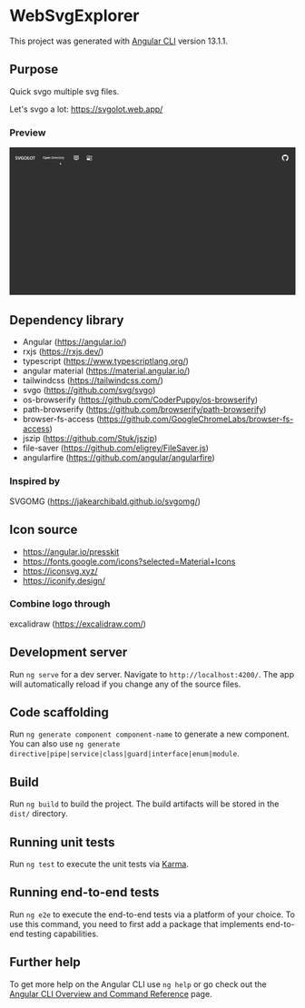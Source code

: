 # WebSvgExplorer

This project was generated with [Angular CLI](https://github.com/angular/angular-cli) version 13.1.1.

## Purpose

Quick svgo multiple svg files.

Let's svgo a lot: <https://svgolot.web.app/>

### Preview

[![Web svg explorer preview](./doc/preview.webp)](./doc/preview.webp)

## Dependency library

- Angular (<https://angular.io/>)
- rxjs (<https://rxjs.dev/>)
- typescript (<https://www.typescriptlang.org/>)
- angular material (<https://material.angular.io/>)
- tailwindcss (<https://tailwindcss.com/>)
- svgo (<https://github.com/svg/svgo>)
- os-browserify (<https://github.com/CoderPuppy/os-browserify>)
- path-browserify (<https://github.com/browserify/path-browserify>)
- browser-fs-access (<https://github.com/GoogleChromeLabs/browser-fs-access>)
- jszip (<https://github.com/Stuk/jszip>)
- file-saver (<https://github.com/eligrey/FileSaver.js>)
- angularfire (<https://github.com/angular/angularfire>)

### Inspired by

SVGOMG (<https://jakearchibald.github.io/svgomg/>)

## Icon source

- <https://angular.io/presskit>
- <https://fonts.google.com/icons?selected=Material+Icons>
- <https://iconsvg.xyz/>
- <https://iconify.design/>

### Combine logo through

excalidraw (<https://excalidraw.com/>)

## Development server

Run `ng serve` for a dev server. Navigate to `http://localhost:4200/`. The app will automatically reload if you change any of the source files.

## Code scaffolding

Run `ng generate component component-name` to generate a new component. You can also use `ng generate directive|pipe|service|class|guard|interface|enum|module`.

## Build

Run `ng build` to build the project. The build artifacts will be stored in the `dist/` directory.

## Running unit tests

Run `ng test` to execute the unit tests via [Karma](https://karma-runner.github.io).

## Running end-to-end tests

Run `ng e2e` to execute the end-to-end tests via a platform of your choice. To use this command, you need to first add a package that implements end-to-end testing capabilities.

## Further help

To get more help on the Angular CLI use `ng help` or go check out the [Angular CLI Overview and Command Reference](https://angular.io/cli) page.
